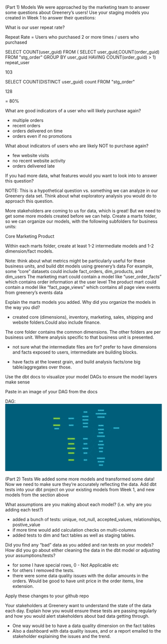 (Part 1) Models
We were approached by the marketing team to answer some questions about Greenery’s users! Use your staging models you created in Week 1 to answer their questions:

What is our user repeat rate?

Repeat Rate = Users who purchased 2 or more times / users who purchased

SELECT COUNT(user_guid) FROM ( SELECT user_guid,COUNT(order_guid) FROM "stg_order" GROUP BY user_guid HAVING COUNT(order_guid) > 1) repeat_user

103

SELECT COUNT(DISTINCT user_guid) count FROM "stg_order"

128

= 80%

What are good indicators of a user who will likely purchase again?

- multiple orders
- recent orders
- orders delivered on time
- orders even if no promotions

What about indicators of users who are likely NOT to purchase again?
- few website visits
- no recent website activity
- orders delivered late

If you had more data, what features would you want to look into to answer this question?

NOTE: This is a hypothetical question vs. something we can analyze in our Greenery data set. Think about what exploratory analysis you would do to approach this question.

More stakeholders are coming to us for data, which is great! But we need to get some more models created before we can help. Create a marts folder, so we can organize our models, with the following subfolders for business units:

Core
Marketing
Product

Within each marts folder, create at least 1-2 intermediate models and 1-2 dimension/fact models.

Note: think about what metrics might be particularly useful for these business units, and build dbt models using greenery’s data
For example, some “core” datasets could include fact_orders, dim_products, and dim_users
The marketing mart could contain a model like “user_order_facts” which contains order information at the user level
The product mart could contain a model like “fact_page_views” which contains all page view events from greenery’s events data

Explain the marts models you added. Why did you organize the models in the way you did?

- created core (dimensions), inventory, marketing, sales, shipping and website folders.Could also include finance.

The core folder contains the common dimensions. The other folders are per business unit. Where analysis specific to that business unit is presented.

- not sure what the intermediate files are for? prefer to have dimensions and facts exposed to users, intermediate are building blocks. 

- have facts at the lowest grain, and build analysis facts/one big table/aggregates over those.


Use the dbt docs to visualize your model DAGs to ensure the model layers make sense

Paste in an image of your DAG from the docs

DAG:
![Lineage DAG](./dbt-dag.png)

(Part 2) Tests
We added some more models and transformed some data! Now we need to make sure they’re accurately reflecting the data. Add dbt tests into your dbt project on your existing models from Week 1, and new models from the section above

What assumptions are you making about each model? (i.e. why are you adding each test?)

- added a bunch of tests: unique, not_null, accepted_values, relationships, postive_value
- if more time would add calculation checks on multi-columns
- added tests to dim and fact tables as well as staging tables.

Did you find any “bad” data as you added and ran tests on your models? How did you go about either cleaning the data in the dbt model or adjusting your assumptions/tests?

- for some I have special rows, 0 - Not Applicable etc
- for others I removed the tests.
- there were some data quality issues with the dollar amounts in the orders. Would be good to have unit price in the order items, line extension.

Apply these changes to your github repo

Your stakeholders at Greenery want to understand the state of the data each day. Explain how you would ensure these tests are passing regularly and how you would alert stakeholders about bad data getting through.

- One way would be to have a data quality dimension on the fact tables
- Also a dashboard with data quality issues, and or a report emailed to the stakeholder explaining the issues and the trend.
